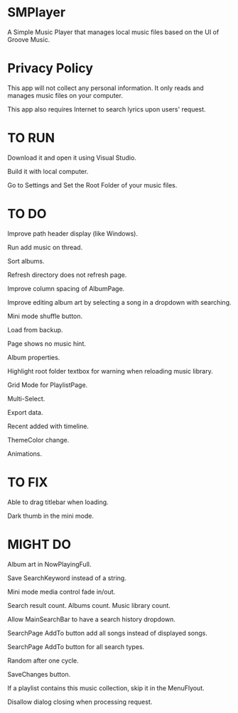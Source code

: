 # SMPlayer
A Simple Music Player that manages local music files based on the UI of Groove Music.

# Privacy Policy
This app will not collect any personal information. It only reads and manages music files on your computer.

This app also requires Internet to search lyrics upon users' request.

# TO RUN
Download it and open it using Visual Studio.

Build it with local computer.

Go to Settings and Set the Root Folder of your music files.

# TO DO
Improve path header display (like Windows).

Run add music on thread.

Sort albums.

Refresh directory does not refresh page.

Improve column spacing of AlbumPage.

Improve editing album art by selecting a song in a dropdown with searching.

Mini mode shuffle button.

Load from backup.

Page shows no music hint.

Album properties.

Highlight root folder textbox for warning when reloading music library.

Grid Mode for PlaylistPage.

Multi-Select.

Export data.

Recent added with timeline.

ThemeColor change.

Animations.

# TO FIX
Able to drag titlebar when loading.

Dark thumb in the mini mode.

# MIGHT DO
Album art in NowPlayingFull.

Save SearchKeyword instead of a string.

Mini mode media control fade in/out.

Search result count. Albums count. Music library count.

Allow MainSearchBar to have a search history dropdown.

SearchPage AddTo button add all songs instead of displayed songs.

SearchPage AddTo button for all search types.

Random after one cycle.

SaveChanges button.

If a playlist contains this music collection, skip it in the MenuFlyout.

Disallow dialog closing when processing request.